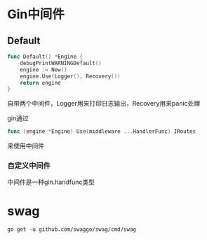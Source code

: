 # Gin中间件

## Default

```go
func Default() *Engine {
	debugPrintWARNINGDefault()
	engine := New()
	engine.Use(Logger(), Recovery())
	return engine
}
```

自带两个中间件，Logger用来打印日志输出，Recovery用来panic处理



gin通过

```go
func (engine *Engine) Use(middleware ...HandlerFunc) IRoutes
```

来使用中间件

### 自定义中间件

中间件是一种gin.handfunc类型



# swag

```shell
go get -u github.com/swaggo/swag/cmd/swag
```